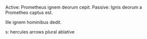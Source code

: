 Active: Prometheus ignem deorum cepit.
Passive: Ignis deorum a Prometheo captus est.

Ille ignem hominibus dedit.

s: hercules
arrows plural ablative
